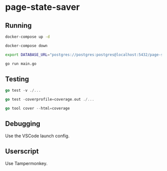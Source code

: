 # page-state-saver

## Running

```bash
docker-compose up -d

docker-compose down
```

```bash
export DATABASE_URL="postgres://postgres:postgres@localhost:5432/page-state-saver?sslmode=disable"

go run main.go
```

## Testing

```go
go test -v ./...

go test -coverprofile=coverage.out ./...

go tool cover --html=coverage
```

## Debugging

Use the VSCode launch config.

## Userscript

Use Tampermonkey.
